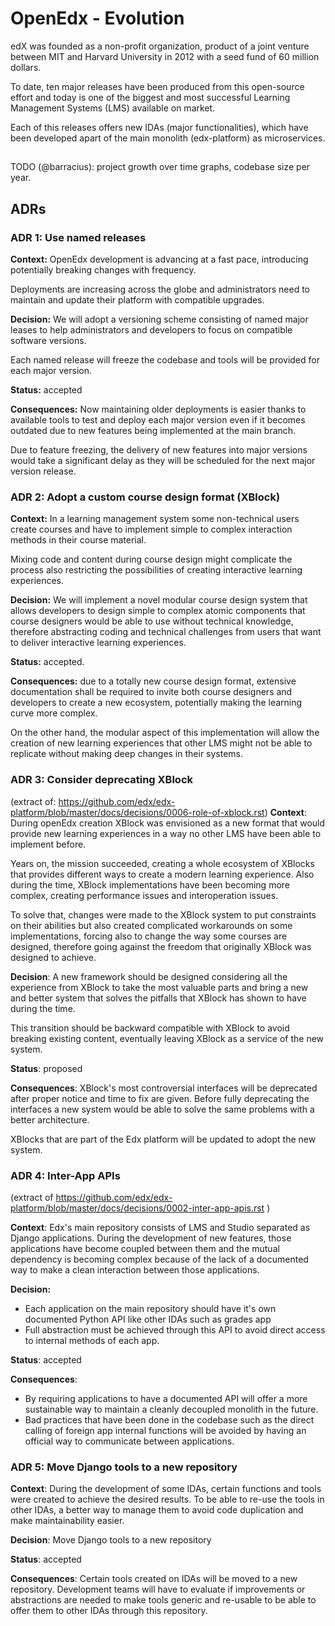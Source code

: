# OpenEdx - Evolution
edX was founded as a non-profit organization, product of a joint venture between MIT and Harvard University in 2012 with a seed fund of 60 million dollars.

To date, ten major releases have been produced from this open-source effort and today is one of the biggest and most successful Learning Management Systems (LMS) available on market.

Each of this releases offers new IDAs (major functionalities), which have been developed apart of the main monolith (edx-platform) as microservices.

##
TODO (@barracius): project growth over time graphs, codebase size per year.

## ADRs

### ADR 1: Use named releases

**Context:** OpenEdx development is advancing at a fast pace, introducing potentially breaking changes with frequency.

Deployments are increasing across the globe and administrators need to maintain and update their platform with compatible upgrades.

**Decision:** We will adopt a versioning scheme consisting of named major leases to help administrators and developers to focus on compatible software versions. 

Each named release will freeze the codebase and tools will be provided for each major version.

**Status:** accepted

**Consequences:** Now maintaining older deployments is easier thanks to available tools to test and deploy each major version even if it becomes outdated due to new features being implemented at the main branch.

Due to feature freezing, the delivery of new features into major versions would take a significant delay as they will be scheduled for the next major version release.

### ADR 2: Adopt a custom course design format (XBlock)

**Context:** In a learning management system some non-technical users create courses and have to implement simple to complex interaction methods in their course material.

Mixing code and content during course design might complicate the process also restricting the possibilities of creating interactive learning experiences.

**Decision:** We will implement a novel modular course design system that allows developers to design simple to complex atomic components that course designers would be able to use without technical knowledge, therefore abstracting coding and technical challenges from users that want to deliver interactive learning experiences.

**Status:** accepted.

**Consequences:** due to a totally new course design format, extensive documentation shall be required to invite both course designers and developers to create a new ecosystem, potentially making the learning curve more complex.

On the other hand, the modular aspect of this implementation will allow the creation of new learning experiences that other LMS might not be able to replicate without making deep changes in their systems.


### ADR 3: Consider deprecating XBlock
(extract of: https://github.com/edx/edx-platform/blob/master/docs/decisions/0006-role-of-xblock.rst)
**Context**:
During openEdx creation XBlock was envisioned as a new format that would provide new learning experiences in a way no other LMS have been able to implement before. 

Years on, the mission succeeded, creating a whole ecosystem of XBlocks that provides different ways to create a modern learning experience. Also during the time, XBlock implementations have been becoming more complex, creating performance issues and interoperation issues.

To solve that, changes were made to the XBlock system to put constraints on their abilities but also created complicated workarounds on some implementations, forcing also to change the way some courses are designed, therefore going against the freedom that originally XBlock was designed to achieve.

**Decision**:
A new framework should be designed considering all the experience from XBlock to take the most valuable parts and bring a new and better system that solves the pitfalls that XBlock has shown to have during the time.

This transition should be backward compatible with XBlock to avoid breaking existing content, eventually leaving XBlock as a service of the new system.

**Status**: proposed

**Consequences**: XBlock's most controversial interfaces will be deprecated after proper notice and time to fix are given. Before fully deprecating the interfaces a new system would be able to solve the same problems with a better architecture.

XBlocks that are part of the Edx platform will be updated to adopt the new system.

### ADR 4: Inter-App APIs
(extract of https://github.com/edx/edx-platform/blob/master/docs/decisions/0002-inter-app-apis.rst )

**Context**:
Edx's main repository consists of LMS and Studio separated as Django applications. During the development of new features, those applications have become coupled between them and the mutual dependency is becoming complex because of the lack of a documented way to make a clean interaction between those applications.

**Decision:**
- Each application on the main repository should have it's own documented Python API like other IDAs such as grades app
- Full abstraction must be achieved through this API to avoid direct access to internal methods of each app.

**Status**: accepted

**Consequences**:
- By requiring applications to have a documented API will offer a more sustainable way to maintain a cleanly decoupled monolith in the future.
- Bad practices that have been done in the codebase such as the direct calling of foreign app internal functions will be avoided by having an official way to communicate between applications.

### ADR 5: Move Django tools to a new repository

**Context**: During the development of some IDAs, certain functions and tools were created to achieve the desired results. To be able to re-use the tools in other IDAs, a better way to manage them to avoid code duplication and make maintainability easier.

**Decision**:
Move Django tools to a new repository

**Status**: accepted

**Consequences**: Certain tools created on IDAs will be moved to a new repository. Development teams will have to evaluate if improvements or abstractions are needed to make tools generic and re-usable to be able to offer them to other IDAs through this repository.

